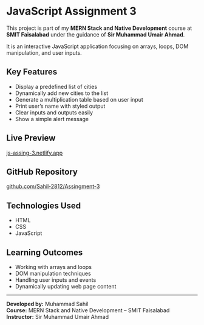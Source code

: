 # JavaScript Assignment 3

This project is part of my **MERN Stack and Native Development** course at **SMIT Faisalabad** under the guidance of **Sir Muhammad Umair Ahmad**.

It is an interactive JavaScript application focusing on arrays, loops, DOM manipulation, and user inputs.

## Key Features

- Display a predefined list of cities  
- Dynamically add new cities to the list  
- Generate a multiplication table based on user input  
- Print user’s name with styled output  
- Clear inputs and outputs easily  
- Show a simple alert message  

## Live Preview

[js-assing-3.netlify.app](https://js-assing-3.netlify.app)

## GitHub Repository

[github.com/Sahil-2812/Assingment-3](https://github.com/Sahil-2812/Assingment-3)

## Technologies Used

- HTML  
- CSS  
- JavaScript  

## Learning Outcomes

- Working with arrays and loops  
- DOM manipulation techniques  
- Handling user inputs and events  
- Dynamically updating web page content  

---

**Developed by:** Muhammad Sahil  
**Course:** MERN Stack and Native Development – SMIT Faisalabad  
**Instructor:** Sir Muhammad Umair Ahmad
